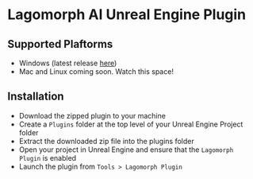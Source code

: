 # Lagomorph AI Unreal Engine Plugin

## Supported Plaftorms
- Windows (latest release [here](https://github.com/LagomorphAI/unreal-engine-plugin-install/releases/download/v1.0.0/lagomorph_ai_plugin_v1_0_0_win.zip))
- Mac and Linux coming soon. Watch this space!

## Installation
 - Download the zipped plugin to your machine
 - Create a ``Plugins`` folder at the top level of your Unreal Engine Project folder
 - Extract the downloaded zip file into the plugins folder
 - Open your project in Unreal Engine and ensure that the ``Lagomorph Plugin`` is enabled
 - Launch the plugin from ``Tools > Lagomorph Plugin`` 

